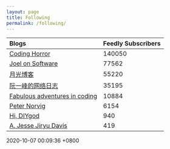 ```yaml
---
layout: page
title: Following
permalink: /following/
---
```

| Blogs | Feedly Subscribers |
|:--- |:--- |
| [Coding Horror](https://blog.codinghorror.com/) | 140050 |
| [Joel on Software](https://www.joelonsoftware.com) | 77562 |
| [月光博客](https://www.williamlong.info/) | 55220 |
| [阮一峰的网络日志](http://www.ruanyifeng.com/blog/) | 35195 |
| [Fabulous adventures in coding](https://ericlippert.com) | 10884 |
| [Peter Norvig](http://www.norvig.com) | 6154 |
| [Hi, DIYgod](https://diygod.me/) | 940 |
| [A. Jesse Jiryu Davis](https://emptysqua.re/blog/) | 419 |

2020-10-07 00:09:36 +0800

